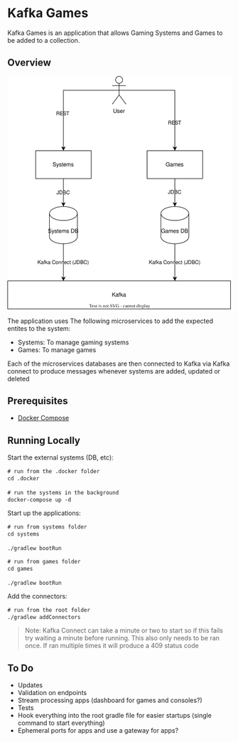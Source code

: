 # Kafka Games

Kafka Games is an application that allows Gaming Systems and Games to be added to a collection.

## Overview

![Architecture](.docs/images/architecture.svg)

The application uses The following microservices to add the expected entites to the system:
- Systems: To manage gaming systems
- Games: To manage games

Each of the microservices databases are then connected to Kafka via Kafka connect to produce messages whenever systems
are added, updated or deleted

## Prerequisites

- [Docker Compose](https://docs.docker.com/compose/)

## Running Locally

Start the external systems (DB, etc):
```shell
# run from the .docker folder
cd .docker

# run the systems in the background
docker-compose up -d
```

Start up the applications:
```shell
# run from systems folder
cd systems

./gradlew bootRun
```

```shell
# run from games folder
cd games

./gradlew bootRun
```

Add the connectors:
```shell
# run from the root folder
./gradlew addConnectors
```

> Note: Kafka Connect can take a minute or two to start so if this fails try waiting a minute before running.
> This also only needs to be ran once. If ran multiple times it will produce a 409 status code

## To Do

- Updates
- Validation on endpoints
- Stream processing apps (dashboard for games and consoles?)
- Tests
- Hook everything into the root gradle file for easier startups (single command to start everything)
- Ephemeral ports for apps and use a gateway for apps?